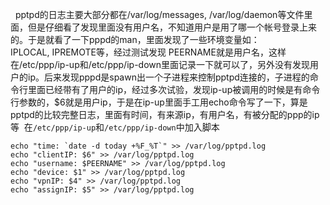   pptpd的日志主要大部分都在/var/log/messages, /var/log/daemon等文件里面，但是仔细看了发现里面没有用户名，不知道用户是用了哪一个帐号登录上来的。于是就看了一下pppd的man，里面发现了一些环境变量如：IPLOCAL, IPREMOTE等，经过测试发现 PEERNAME就是用户名，这样在/etc/ppp/ip-up和/etc/ppp/ip-down里面记录一下就可以了，另外没有发现用户的ip。后来发现pppd是spawn出一个子进程来控制pptpd连接的，子进程的命令行里面已经带有了用户的ip，经过多次试验，发现ip-up被调用的时候是有命令行参数的，$6就是用户ip，于是在ip-up里面手工用echo命令写了一下，算是pptpd的比较完整日志，里面有时间，有来源ip，有用户名，有被分配的ppp的ip等
 在`/etc/ppp/ip-up`和`/etc/ppp/ip-down`中加入脚本
```
echo "time: `date -d today +%F_%T`" >> /var/log/pptpd.log  
echo "clientIP: $6" >> /var/log/pptpd.log  
echo "username: $PEERNAME" >> /var/log/pptpd.log  
echo "device: $1" >> /var/log/pptpd.log  
echo "vpnIP: $4" >> /var/log/pptpd.log  
echo "assignIP: $5" >> /var/log/pptpd.log 
```
